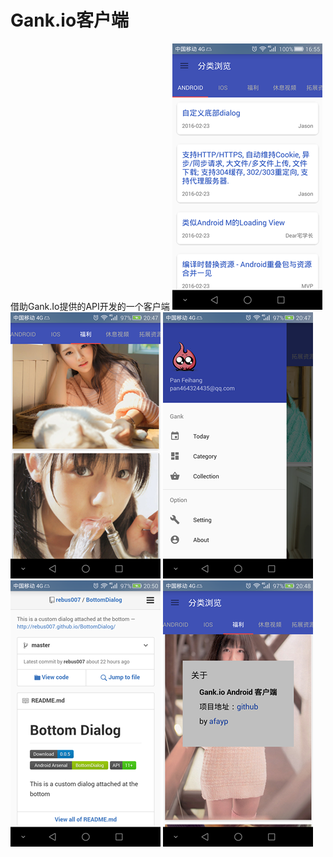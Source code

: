 
# Gank.io客户端
借助Gank.Io提供的API开发的一个客户端
![](screenshorts/s1.png)
![](screenshorts/s2.png)
![](screenshorts/s3.png)
![](screenshorts/s4.png)
![](screenshorts/s5.png)

